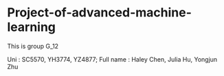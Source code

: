 # Project-of-advanced-machine-learning
This is group G_12

Uni : SC5570, YH3774, YZ4877; Full name : Haley Chen, Julia Hu, Yongjun Zhu
